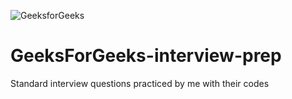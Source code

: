 ![GeeksforGeeks](https://cdncontribute.geeksforgeeks.org/wp-content/uploads/geeksforgeeks-18.png)

# GeeksForGeeks-interview-prep
Standard interview questions practiced by me with their codes



